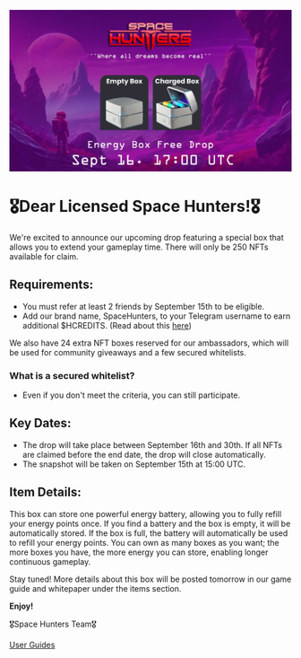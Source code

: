 ![alt text](../../../static/img/energy-drop-box.jpg)


# 🎖Dear Licensed Space Hunters!🎖

We're excited to announce our upcoming drop featuring a special box that allows you to extend your gameplay time. There will only be 250 NFTs available for claim.

## Requirements:

- You must refer at least 2 friends by September 15th to be eligible.
- Add our brand name, SpaceHunters, to your Telegram username to earn additional $HCREDITS. (Read about this [here](#))

We also have 24 extra NFT boxes reserved for our ambassadors, which will be used for community giveaways and a few secured whitelists.

### What is a secured whitelist?

- Even if you don't meet the criteria, you can still participate.

## Key Dates:

- The drop will take place between September 16th and 30th. If all NFTs are claimed before the end date, the drop will close automatically.
- The snapshot will be taken on September 15th at 15:00 UTC.

## Item Details:

This box can store one powerful energy battery, allowing you to fully refill your energy points once. If you find a battery and the box is empty, it will be automatically stored. If the box is full, the battery will automatically be used to refill your energy points. You can own as many boxes as you want; the more boxes you have, the more energy you can store, enabling longer continuous gameplay.

Stay tuned! More details about this box will be posted tomorrow in our game guide and whitepaper under the items section.

**Enjoy!**

🎖Space Hunters Team🎖

[User Guides](../../../index.md)

